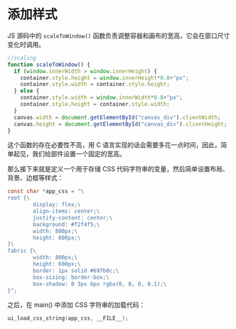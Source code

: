 # 添加样式

JS 源码中的 `scaleToWindow()` 函数负责调整容器和画布的宽高，它会在窗口尺寸变化时调用。

```js
//scaling
function scaleToWindow() {
  if (window.innerWidth > window.innerHeight) {
    container.style.height = window.innerHeight*0.8+"px";
    container.style.width = container.style.height;
  } else {
    container.style.width = window.innerWidth*0.8+"px";
    container.style.height = container.style.width;
  }
  canvas.width = document.getElementById("canvas_div").clientWidth;
  canvas.height = document.getElementById("canvas_div").clientHeight;
}
```

这个函数的存在必要性不高，用 C 语言实现的话会需要多花一点时间，因此，简单起见，我们给部件设置一个固定的宽高。

那么接下来就是定义一个用于存储 CSS 代码字符串的变量，然后简单设置布局、背景、边框等样式：

```c title=src/main.c
const char *app_css = "\
root {\
        display: flex;\
        align-items: center;\
        justify-content: center;\
        background: #f2f4f5;\
        width: 800px;\
        height: 600px;\
}\
fabric {\
        width: 800px;\
        height: 600px;\
        border: 1px solid #697b8c;\
        box-sizing: border-box;\
        box-shadow: 0 3px 6px rgba(0, 0, 0, 0.1);\
}";
```

之后，在 main() 中添加 CSS 字符串的加载代码：

```c title=src/main.c
ui_load_css_string(app_css, __FILE__);
```
